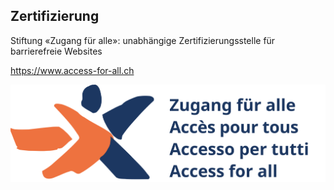 ## Zertifizierung

Stiftung «Zugang für alle»: unabhängige Zertifizierungsstelle für barrierefreie Websites

https://www.access-for-all.ch

![Access for All Logo](media/access-for-all.svg) <!-- .element class="custom-inline" -->
